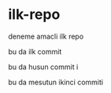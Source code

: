 ilk-repo
========

deneme amacli ilk repo

bu da ilk commit

bu da husun commit i

bu da mesutun ikinci commiti